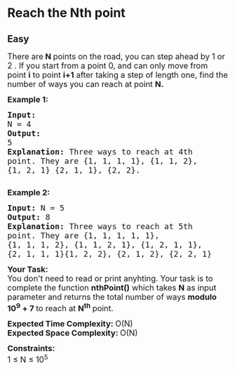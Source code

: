 # Reach the Nth point
## Easy
<div class="problems_problem_content__Xm_eO"><p><span style="font-size: 18px;">There are<strong> N </strong>points on the road, you can step ahead by 1 or 2 . If you start from a point 0, and can only move from point <strong>i</strong> to point <strong>i+1</strong> after taking a step of length one, find the number of ways you can reach at point <strong>N.</strong>&nbsp;</span></p>
<p><span style="font-size: 18px;"><strong>Example 1:</strong></span></p>
<pre><span style="font-size: 18px;"><strong>Input: <br></strong>N =<strong> </strong>4
<strong>Output: <br></strong>5
<strong>Explanation:</strong>&nbsp;Three ways to reach at 4th
point. They are {1, 1, 1, 1}, {1, 1, 2},
{1, 2, 1} {2, 1, 1}, {2, 2}.
</span>
</pre>
<p><span style="font-size: 18px;"><strong>Example 2:</strong></span></p>
<pre><span style="font-size: 18px;"><strong>Input: </strong>N = 5
<strong>Output: </strong>8
<strong>Explanation: </strong>Three ways to reach at 5th
point. They are {1, 1, 1, 1, 1},
{1, 1, 1, 2}, {1, 1, 2, 1}, {1, 2, 1, 1},
{2, 1, 1, 1}{1, 2, 2}, {2, 1, 2}, {2, 2, 1}</span>
</pre>
<p><span style="font-size: 18px;"><strong>Your Task:</strong><br>You don't need to read or print anyhting. Your task is to complete the function&nbsp;<strong>nthPoint()</strong>&nbsp;which takes <strong>N</strong> as input parameter and returns the total number of ways <strong>modulo 10<sup>9</sup>&nbsp;+ 7 </strong>to reach at <strong>N<sup>th</sup> </strong>point.</span></p>
<p><span style="font-size: 18px;"><strong>Expected Time Complexity:&nbsp;</strong>O(N)<br><strong>Expected Space Complexity:&nbsp;</strong>O(N)</span></p>
<p><span style="font-size: 18px;"><strong>Constraints:</strong><br>1 ≤ N ≤ 10<sup>5</sup></span></p></div>